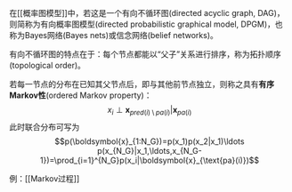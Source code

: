 在[[概率图模型]]中，若这是一个有向不循环图(directed acyclic graph, DAG)，则简称为有向概率图模型(directed probabilistic graphical model, DPGM)，也称为Bayes网络(Bayes nets)或信念网络(belief networks)。

有向不循环图的特点在于：每个节点都能以“父子”关系进行排序，称为拓扑顺序(topological order)。

若每一节点的分布在已知其父节点后，即与其他前节点独立，则称之具有**有序Markov性**(ordered Markov property)：
$$ x_i \perp \mathbf{x}_{pred(i)\setminus pa(i)} | \mathbf{x}_{pa(i)} $$
此时联合分布可写为
$$p(\boldsymbol{x}_{1:N_G})=p(x_1)p(x_2|x_1)\ldots p(x_{N_G}|x_1,\ldots,x_{N_G-1})=\prod_{i=1}^{N_G}p(x_i|\boldsymbol{x}_{\text{pa}(i)})$$

例：[[Markov过程]]